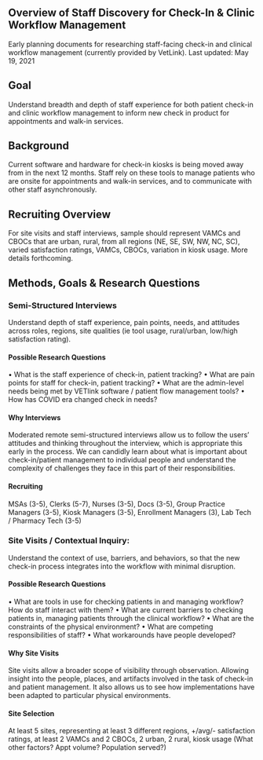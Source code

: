 ## Overview of Staff Discovery for Check-In & Clinic Workflow Management
Early planning documents for researching staff-facing check-in and clinical workflow management (currently provided by VetLink). 
Last updated: May 19, 2021
## Goal
Understand breadth and depth of staff experience for both patient check-in and clinic workflow management to inform new check in product for appointments and walk-in services.

## Background
Current software and hardware for check-in kiosks is being moved away from in the next 12 months. Staff rely on these tools to manage patients who are onsite for appointments and walk-in services, and to communicate with other staff asynchronously. 

## Recruiting Overview
For site visits and staff interviews, sample should represent VAMCs and CBOCs that are urban, rural, from all regions (NE, SE, SW, NW, NC, SC), varied satisfaction ratings, VAMCs, CBOCs, variation in kiosk usage. More details forthcoming.

## Methods, Goals & Research Questions
### Semi-Structured Interviews 
Understand depth of staff experience, pain points, needs, and attitudes across roles, regions, site qualities (ie tool usage, rural/urban, low/high satisfaction rating).
#### Possible Research Questions
•	What is the staff experience of check-in, patient tracking?
•	What are pain points for staff for check-in, patient tracking?
•	What are the admin-level needs being met by VETlink software / patient flow management tools?
•	How has COVID era changed check in needs?
#### Why Interviews
Moderated remote semi-structured interviews allow us to follow the users’ attitudes and thinking throughout the interview, which is appropriate this early in the process. We can candidly learn about what is important about check-in/patient management to individual people and understand the complexity of challenges they face in this part of their responsibilities.
#### Recruiting
MSAs (3-5), Clerks (5-7), Nurses (3-5), Docs (3-5), Group Practice Managers (3-5), Kiosk Managers (3-5), Enrollment Managers (3), Lab Tech / Pharmacy Tech (3-5)

### Site Visits / Contextual Inquiry:
Understand the context of use, barriers, and behaviors, so that the new check-in process integrates into the workflow with minimal disruption.
#### Possible Research Questions
•	What are tools in use for checking patients in and managing workflow? How do staff interact with them? 
•	What are current barriers to checking patients in, managing patients through the clinical workflow? 
•	What are the constraints of the physical environment?
•	What are competing responsibilities of staff? 
•	What workarounds have people developed?
#### Why Site Visits
Site visits allow a broader scope of visibility through observation. Allowing insight into the people, places, and artifacts involved in the task of check-in and patient management. It also allows us to see how implementations have been adapted to particular physical environments.
#### Site Selection
At least 5 sites, representing at least 3 different regions, +/avg/- satisfaction ratings, at least 2 VAMCs and 2 CBOCs, 2 urban, 2 rural, kiosk usage (What other factors? Appt volume? Population served?)

